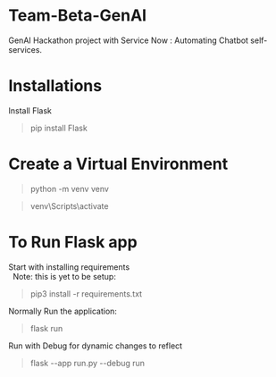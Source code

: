 # Team-Beta-GenAI
GenAI Hackathon project with Service Now : Automating Chatbot self-services.

# Installations
Install Flask
> pip install Flask

# Create a Virtual Environment
> python -m venv venv <br>
 
>venv\Scripts\activate

# To Run Flask app
Start with installing requirements <br>
&nbsp; Note: this is yet to be setup: 
> pip3 install -r requirements.txt <br>

Normally Run the application: 
> flask run 

Run with Debug for dynamic changes to reflect
> flask --app run.py --debug run 



